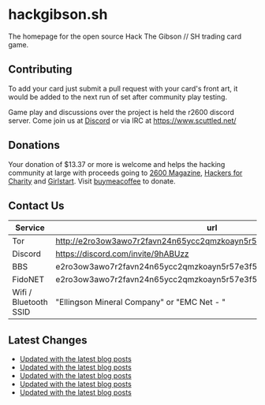 # hackgibson.sh
The homepage for the open source Hack The Gibson // SH trading card game.


## Contributing

To add your card just submit a pull request with your card's front art, it would be added to the next run of set after community play testing.

Game play and discussions over the project is held the r2600 discord server. Come join us at [Discord](https://discord.com/invite/9hABUzz) or via IRC at https://www.scuttled.net/


## Donations

Your donation of $13.37 or more is welcome and helps the hacking community at large with proceeds going to [2600 Magazine](https://2600.com/), [Hackers for Charity](https://hackersforcharity.org) and [Girlstart](https://girlstart.org).  Visit [buymeacoffee](https://www.buymeacoffee.com/hackgibson.sh) to donate.


## Contact Us

Service | url
-|-
Tor | http://e2ro3ow3awo7r2favn24n65ycc2qmzkoayn5r57e3f56nvjwdcgg32ad.onion
Discord | https://discord.com/invite/9hABUzz
BBS | e2ro3ow3awo7r2favn24n65ycc2qmzkoayn5r57e3f56nvjwdcgg32ad.onion:23
FidoNET | e2ro3ow3awo7r2favn24n65ycc2qmzkoayn5r57e3f56nvjwdcgg32ad.onion:24554
Wifi / Bluetooth SSID | "Ellingson Mineral Company" or "EMC Net - <fidonet address>"

## Latest Changes
<!-- BLOG-POST-LIST:START -->
- [Updated with the latest blog posts](https://github.com/DFW2600/hackgibson.sh/commit/413c3d27bf2362c37690299131c236ba5cb6e675)
- [Updated with the latest blog posts](https://github.com/DFW2600/hackgibson.sh/commit/f187def88e75d51ef9092cad5c9fece1d76a977f)
- [Updated with the latest blog posts](https://github.com/DFW2600/hackgibson.sh/commit/5f0fa4a12ab5595d71daba5ce9e8ffa86e22f20c)
- [Updated with the latest blog posts](https://github.com/DFW2600/hackgibson.sh/commit/d3df5e281536b7ef3af211a022dc37b94305640d)
- [Updated with the latest blog posts](https://github.com/DFW2600/hackgibson.sh/commit/beedfb18f9ba625742da8f6bfb7f45fe8cef6b25)
<!-- BLOG-POST-LIST:END -->
